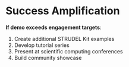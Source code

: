 # Success Amplification

**If demo exceeds engagement targets**:

1. Create additional STRUDEL Kit examples
2. Develop tutorial series
3. Present at scientific computing conferences
4. Build community showcase
